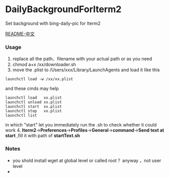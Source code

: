 # DailyBackgroundForIterm2
Set background with bing-daily-pic for Iterm2

[README-中文]()

### Usage
1. replace all the path、filename with your actual path or as you need
2. chmod a+x /xx/downloader.sh 
3. move the .plist to /Users/xxx/Library/LaunchAgents and load it like this
```
launchctl load -w /xx/xx.plist
```
and these cmds may help
```
launchctl load   xx.plist
launchctl unload xx.plist
launchctl start  xx.plist
launchctl stop   xx.plist
launchctl list
```
in which "start" let you immediately run the .sh to check whether it could work
4. **Iterm2**->**Preferences**->**Profiles**->**General**->**command**->**Send text at start** ,fill it with path of **startText.sh**

### Notes
- you shold install wget at global level or called root？ anyway ，not user level
- 
